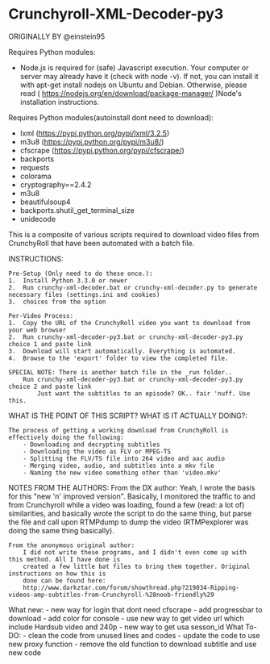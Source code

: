 Crunchyroll-XML-Decoder-py3
===================
ORIGINALLY BY @einstein95

Requires Python modules:
- Node.js is required for (safe) Javascript execution.
	Your computer or server may already have it (check with node -v). If not, you can install it with apt-get install 
	nodejs on Ubuntu and Debian. Otherwise, please read ( https://nodejs.org/en/download/package-manager/ )Node's installation instructions.

Requires Python modules(autoinstall dont need to download):
- lxml (https://pypi.python.org/pypi/lxml/3.2.5)
- m3u8 (https://pypi.python.org/pypi/m3u8/)
- cfscrape (https://pypi.python.org/pypi/cfscrape/)
- backports
- requests
- colorama
- cryptography==2.4.2
- m3u8
- beautifulsoup4
- backports.shutil_get_terminal_size
- unidecode





This is a composite of various scripts required to download video files from CrunchyRoll 
that have been automated with a batch file.


INSTRUCTIONS:

    Pre-Setup (Only need to do these once.):
    1.  Install Python 3.3.0 or newer
    2.  Run crunchy-xml-decoder.bat or crunchy-xml-decoder.py to generate necessary files (settings.ini and cookies)
    3.  choices	from the option 

    Per-Video Process:
    1.  Copy the URL of the CrunchyRoll video you want to download from your web browser
    2.  Run crunchy-xml-decoder-py3.bat or crunchy-xml-decoder-py3.py choice 1 and paste link
    3.  Download will start automatically. Everything is automated.
    4.  Browse to the 'export' folder to view the completed file.

    SPECIAL NOTE: There is another batch file in the _run folder..
        Run crunchy-xml-decoder-py3.bat or crunchy-xml-decoder-py3.py choice 2 and paste link
            Just want the subtitles to an episode? OK.. fair 'nuff. Use this.


WHAT IS THE POINT OF THIS SCRIPT? WHAT IS IT ACTUALLY DOING?:

    The process of getting a working download from CrunchyRoll is effectively doing the following:
        - Downloading and decrypting subtitles
        - Downloading the video as FLV or MPEG-TS
        - Splitting the FLV/TS file into 264 video and aac audio
        - Merging video, audio, and subtitles into a mkv file
        - Naming the new video something other than 'video.mkv'


NOTES FROM THE AUTHORS:
    From the DX author:
        Yeah, I wrote the basis for this "new 'n' improved version". Basically, I monitored the traffic
        to and from Crunchyroll while a video was loading, found a few (read: a lot of) similarities, and
        basically wrote the script to do the same thing, but parse the file and call upon RTMPdump to
        dump the video (RTMPexplorer was doing the same thing basically).

    From the anonymous original author:
        I did not write these programs, and I didn't even come up with this method. All I have done is 
        created a few little bat files to bring them together. Original instructions on how this is 
        done can be found here: 
        http://www.darkztar.com/forum/showthread.php?219034-Ripping-videos-amp-subtitles-from-Crunchyroll-%28noob-friendly%29
What new:
    - new way for login that dont need cfscrape
    - add progressbar to download
    - add color for console
    - use new  way to get video url which include Hardsub video and 240p
    - new way to get usa sesson_id
What To-DO:
    - clean the code from unused lines and codes
    - update the code to use new proxy function
    - remove the old function to download subtitle and use new code
